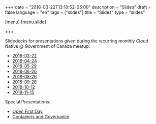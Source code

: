 +++
date = "2018-03-22T13:10:52-05:00"
description = "Slides"
draft = false
language = "en"
tags = ["slides"]
title = "Slides"
type = "slides"

[menu]
  [menu.slide]

+++

Slidedecks for presentations given during the recurring monthly Cloud Native @ Government of Canada meetup:

<ul>
  <li><a href="{{ relref "03-22-18.md" }}">2018-03-22</a></li>
  <li><a href="{{ relref "04-24-18.md" }}">2018-04-24</a></li>
  <li><a href="{{ relref "05-29-18.md" }}">2018-05-29</a></li>
  <li><a href="{{ relref "06-26-18.md" }}">2018-06-26</a></li>
  <li><a href="{{ relref "08-26-18.md" }}">2018-08-26</a></li>
  <li><a href="{{ relref "09-28-18.md" }}">2018-09-28</a></li>
  <li><a href="/docs/aqua.pdf">2018-10-12</a></li>
  <li><a href="/docs/mongodb.pptx">2018-11-15</a></li>
</ul>

Special Presentations:

<ul>
  <li><a href="{{ relref "09-28-18.md" }}">Open First Day</a></li>
  <li><a href="https://www.youtube.com/watch?v=foDJfHoW1HQ&list=PL00ZCNsWlHf4bf1Zw0NqSwcWko-vlb_Rz&index=3">Containers and Governance</a></li>
</ul>
